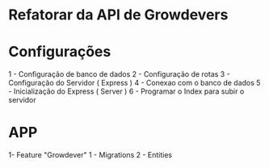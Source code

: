 # Refatorar da API de Growdevers

# Configurações

1 - Configuração de banco de dados
2 - Configuração de rotas
3 - Configuração do Servidor ( Express )
4 - Conexao com o banco de dados
5 - Inicialização do Express ( Server )
6 - Programar o Index para subir o servidor

# APP
1- Feature "Growdever"
    1 - Migrations
    2 - Entities
